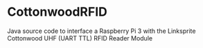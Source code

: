 # CottonwoodRFID
Java source code to interface a Raspberry Pi 3 with the Linksprite Cottonwood UHF (UART TTL) RFID Reader Module
